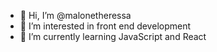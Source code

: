 - 👋 Hi, I’m @malonetheressa
- 👀 I’m interested in front end development
- 🌱 I’m currently learning JavaScript and React

<!---
malonetheressa/malonetheressa is a ✨ special ✨ repository because its `README.md` (this file) appears on your GitHub profile.
You can click the Preview link to take a look at your changes.
--->
